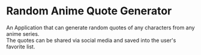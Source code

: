 # Random Anime Quote Generator

An Application that can generate random quotes of any characters from any anime series. <br/>
The quotes can be shared via social media and saved into the user's favorite list.
